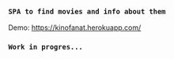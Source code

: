 
### `SPA to find movies and info about them`

Demo: https://kinofanat.herokuapp.com/

### `Work in progres...`

